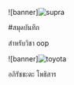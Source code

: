 ![banner]![supra](https://github.com/apirachata/apirachata.github.io/assets/159878448/e5618201-323a-41a8-962c-7813b39dc82f)


#สมุดบันทึก

สำหรับวิชา oop

![banner]![toyota](https://github.com/apirachata/apirachata.github.io/assets/159878448/096d6a45-5822-497d-9866-d59b1878c715)



อภิรัชชะตะ โพธิสาร
